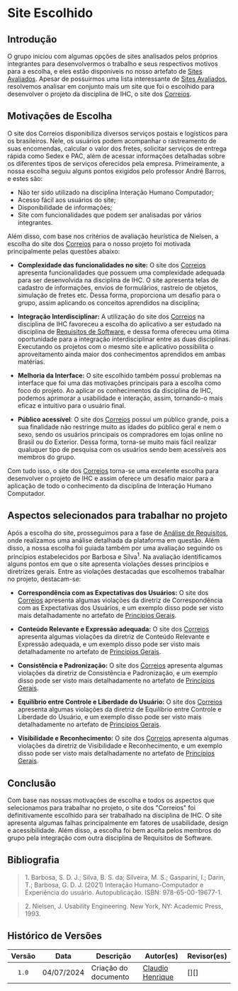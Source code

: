 # Site Escolhido

## Introdução

O grupo iniciou com algumas opções de sites analisados pelos próprios integrantes para desenvolvermos o trabalho e seus respectivos motivos para a escolha, e eles estão disponíveis no nosso artefato de [Sites Avaliados](https://interacao-humano-computador.github.io/2024.1-Correios/planejamento/site_avaliados/). Apesar de possuirmos uma lista interessante de [Sites Avaliados](https://interacao-humano-computador.github.io/2024.1-Correios/planejamento/site_avaliados/), resolvemos analisar em conjunto mais um site que foi o escolhido para desenvolver o projeto da disciplina de IHC, o site dos [Correios](https://www.correios.com.br).

## Motivações de Escolha

O site dos Correios disponibiliza diversos serviços postais e logísticos para os brasileiros. Nele, os usuários podem acompanhar o rastreamento de suas encomendas, calcular o valor dos fretes, solicitar serviços de entrega rápida como Sedex e PAC, além de acessar informações detalhadas sobre os diferentes tipos de serviços oferecidos pela empresa. Primeiramente, a nossa escolha seguiu alguns pontos exigidos pelo professor André Barros, e estes são:

- Não ter sido utilizado na disciplina Interação Humano Computador;
- Acesso fácil aos usuários do site;
- Disponibilidade de informações;
- Site com funcionalidades que podem ser analisadas por vários integrantes.

Além disso, com base nos critérios de avaliação heurística de Nielsen, a escolha do site dos [Correios](https://www.correios.com.br) para o nosso projeto foi motivada principalmente pelas questões abaixo:

- **Complexidade das funcionalidades no site:** O site dos [Correios](https://www.correios.com.br) apresenta funcionalidades que possuem uma complexidade adequada para ser desenvolvida na disciplina de IHC. O site apresenta telas de cadastro de informações, envios de formulários, rastreio de objetos, simulação de fretes etc. Dessa forma, proporciona um desafio para o grupo, assim aplicando os conceitos aprendidos na disciplina;

- **Integração Interdisciplinar:** A utilização do site dos [Correios](https://www.correios.com.br) na disciplina de IHC favoreceu a escolha do aplicativo a ser estudado na disciplina de [Requisitos de Software](https://requisitos-de-software.github.io/2024.1-Correios/), e dessa forma ofereceu uma ótima oportunidade para a integração interdisciplinar entre as duas disciplinas. Executando os projetos com o mesmo site e aplicativo possibilita o aproveitamento ainda maior dos conhecimentos aprendidos em ambas matérias.

- **Melhoria da Interface:** O site escolhido também possui problemas na interface que foi uma das motivações principais para a escolha como foco do projeto. Ao aplicar os conhecimentos da disciplina de IHC, podemos aprimorar a usabilidade e interação, assim, tornando-o mais eficaz e intuitivo para o usuário final.

- **Público acessível**: O site dos [Correios](https://www.correios.com.br) possui um público grande, pois a sua finalidade não restringe muito as idades do público geral e nem o sexo, sendo os usuários principais os compradores em lojas online no Brasil ou do Exterior. Dessa forma, torna-se muito mais fácil realizar qualuquer tipo de pesquisa com os usuários sendo bem acessíveis aos membros do grupo.

Com tudo isso, o site dos [Correios](https://www.correios.com.br) torna-se uma excelente escolha para desenvolver o projeto de IHC e assim oferece um desafio maior para a aplicação de todo o conhecimento da disciplina de Interação Humano Computador.

## Aspectos selecionados para trabalhar no projeto

Após a escolha do site, prosseguimos para a fase de [Análise de Requisitos](https://interacao-humano-computador.github.io/2024.1-Correios/analise_de_requisitos/aspectos-eticos/), onde realizamos uma análise detalhada da plataforma em questão. Além disso, a nossa escolha foi guiada também por uma avaliação seguindo os princípios estabelecidos por Barbosa e Silva<sup><a herf="#ref1">1</a></sup>. Na avaliação identificamos alguns pontos em que o site apresenta violações desses princípios e diretrizes gerais. Entre as violações destacadas que escolhemos trabalhar no projeto, destacam-se:

- **Correspondência com as Expectativas dos Usuários:** O site dos [Correios](https://www.correios.com.br) apresenta algumas violações da diretriz de Correspondência com as Expectativas dos Usuários, e um exemplo disso pode ser visto mais detalhadamente no artefato de [Princípios Gerais](https://interacao-humano-computador.github.io/2024.1-Correios/analise_de_requisitos2/principios_gerais/#correspondencia-com-as-expectativas-dos-usuarios). 

- **Conteúdo Relevante e Expressão adequada:** O site dos [Correios](https://www.correios.com.br) apresenta algumas violações da diretriz de Conteúdo Relevante e Expressão adequada, e um exemplo disso pode ser visto mais detalhadamente no artefato de [Princípios Gerais](https://interacao-humano-computador.github.io/2024.1-Correios/analise_de_requisitos2/principios_gerais/#conteudo-relevante-e-expressao-adequada). 

- **Consistência e Padronização:** O site dos [Correios](https://www.correios.com.br) apresenta algumas violações da diretriz de Consistência e Padronização, e um exemplo disso pode ser visto mais detalhadamente no artefato de [Princípios Gerais](https://interacao-humano-computador.github.io/2024.1-Correios/analise_de_requisitos2/principios_gerais/#consistencia-e-padronizacao). 

- **Equilíbrio entre Controle e Liberdade do Usuário:** O site dos [Correios](https://www.correios.com.br) apresenta algumas violações da diretriz de Equilíbrio entre Controle e Liberdade do Usuário, e um exemplo disso pode ser visto mais detalhadamente no artefato de [Princípios Gerais](https://interacao-humano-computador.github.io/2024.1-Correios/analise_de_requisitos2/principios_gerais/#equilibrio-entre-controle-e-liberdade-do-usuario). 

- **Visibilidade e Reconhecimento:** O site dos [Correios](https://www.correios.com.br) apresenta algumas violações da diretriz de Visibilidade e Reconhecimento, e um exemplo disso pode ser visto mais detalhadamente no artefato de [Princípios Gerais](https://interacao-humano-computador.github.io/2024.1-Correios/analise_de_requisitos2/principios_gerais/#visibilidade-e-reconhecimento). 


## Conclusão

Com base nas nossas motivações de escolha e todos os aspectos que selecionamos para trabalhar no projeto, o site dos "Correios" foi definitivamente escolhido para ser trabalhado na disciplina de IHC. O site apresenta algumas falhas principalmente em fatores de usabilidade, design e acessibilidade. Além disso, a escolha foi bem aceita pelos membros do grupo pela integração com outra disciplina de Requisitos de Software.

## Bibliografia

> 1<a id="ref1">.</a> Barbosa, S. D. J.; Silva, B. S. da; Silveira, M. S.; Gasparini, I.; Darin, T.; Barbosa, G. D. J. (2021) Interação Humano-Computador e Experiência do usuário. Autopublicação. ISBN: 978-65-00-19677-1.

> 2<a id="ref2">.</a> Nielsen, J. Usability Engineering. New York, NY: Academic Press, 1993.

## Histórico de Versões

| Versão | Data | Descrição | Autor(es) | Revisor(es) |
| :----: | :--: | --------- | ----------- | ------ |
| `1.0`  | 04/07/2024 | Criação do documento | [Claudio Henrique][ClaudioGH] | [][] |


[ClaudioGH]: https://github.com/claudiohsc
[EliasGH]: https://github.com/EliasOliver21
[GabrielBGH]: https://github.com/Bertolazi
[GabrielFGH]: https://github.com/MMcLovin
[PabloGH]: https://github.com/pabloheika
[RicardoGH]: https://www.github.com/avmricardo